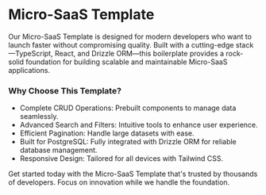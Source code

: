 # Micro-SaaS Template

Our Micro-SaaS Template is designed for modern developers who want to launch faster without compromising quality. Built with a cutting-edge stack—TypeScript, React, and Drizzle ORM—this boilerplate provides a rock-solid foundation for building scalable and maintainable Micro-SaaS applications.

### Why Choose This Template?

- Complete CRUD Operations: Prebuilt components to manage data seamlessly.
- Advanced Search and Filters: Intuitive tools to enhance user experience.
- Efficient Pagination: Handle large datasets with ease.
- Built for PostgreSQL: Fully integrated with Drizzle ORM for reliable database management.
- Responsive Design: Tailored for all devices with Tailwind CSS.

Get started today with the Micro-SaaS Template that's trusted by thousands of developers. Focus on innovation while we handle the foundation.
